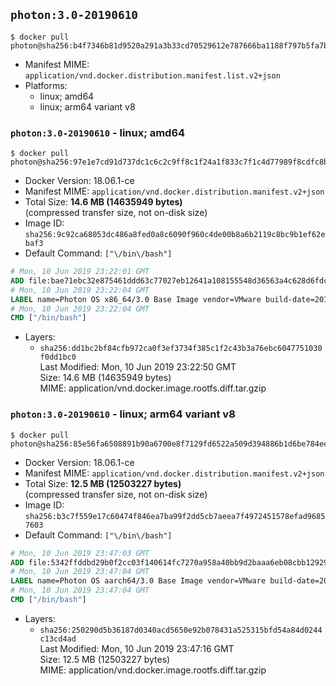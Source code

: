 ## `photon:3.0-20190610`

```console
$ docker pull photon@sha256:b4f7346b81d9520a291a3b33cd70529612e787666ba1188f797b5fa7bf2afad6
```

-	Manifest MIME: `application/vnd.docker.distribution.manifest.list.v2+json`
-	Platforms:
	-	linux; amd64
	-	linux; arm64 variant v8

### `photon:3.0-20190610` - linux; amd64

```console
$ docker pull photon@sha256:97e1e7cd91d737dc1c6c2c9ff8c1f24a1f833c7f1c4d77989f8cdfc8b6fd96d0
```

-	Docker Version: 18.06.1-ce
-	Manifest MIME: `application/vnd.docker.distribution.manifest.v2+json`
-	Total Size: **14.6 MB (14635949 bytes)**  
	(compressed transfer size, not on-disk size)
-	Image ID: `sha256:9c92ca68053dc486a8fed0a8c6090f960c4de00b8a6b2119c8bc9b1ef62ebaf3`
-	Default Command: `["\/bin\/bash"]`

```dockerfile
# Mon, 10 Jun 2019 23:22:01 GMT
ADD file:bae71ebc32e875461ddd63c77027eb12641a108155548d36563a4c628d6fdcbd in / 
# Mon, 10 Jun 2019 23:22:04 GMT
LABEL name=Photon OS x86_64/3.0 Base Image vendor=VMware build-date=20190610
# Mon, 10 Jun 2019 23:22:04 GMT
CMD ["/bin/bash"]
```

-	Layers:
	-	`sha256:dd1bc2bf84cfb972ca0f3ef3734f385c1f2c43b3a76ebc6047751030f0dd1bc0`  
		Last Modified: Mon, 10 Jun 2019 23:22:50 GMT  
		Size: 14.6 MB (14635949 bytes)  
		MIME: application/vnd.docker.image.rootfs.diff.tar.gzip

### `photon:3.0-20190610` - linux; arm64 variant v8

```console
$ docker pull photon@sha256:85e56fa6508891b90a6700e8f7129fd6522a509d394886b1d6be784ee8647bf9
```

-	Docker Version: 18.06.1-ce
-	Manifest MIME: `application/vnd.docker.distribution.manifest.v2+json`
-	Total Size: **12.5 MB (12503227 bytes)**  
	(compressed transfer size, not on-disk size)
-	Image ID: `sha256:b3c7f559e17c60474f846ea7ba99f2dd5cb7aeea7f4972451578efad96857603`
-	Default Command: `["\/bin\/bash"]`

```dockerfile
# Mon, 10 Jun 2019 23:47:03 GMT
ADD file:5342ffddbd29b0f2cc03f140614fc7270a958a40bb9d2baaa6eb08cbb12929c5 in / 
# Mon, 10 Jun 2019 23:47:04 GMT
LABEL name=Photon OS aarch64/3.0 Base Image vendor=VMware build-date=20190610
# Mon, 10 Jun 2019 23:47:04 GMT
CMD ["/bin/bash"]
```

-	Layers:
	-	`sha256:250290d5b36187d0340acd5650e92b078431a525315bfd54a84d0244c13cd4ad`  
		Last Modified: Mon, 10 Jun 2019 23:47:16 GMT  
		Size: 12.5 MB (12503227 bytes)  
		MIME: application/vnd.docker.image.rootfs.diff.tar.gzip
